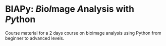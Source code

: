 # BIAPy: *B*io*I*mage *A*nalysis with *Py*thon

Course material for a 2 days course on bioimage analysis using Python from beginner to advanced levels.
